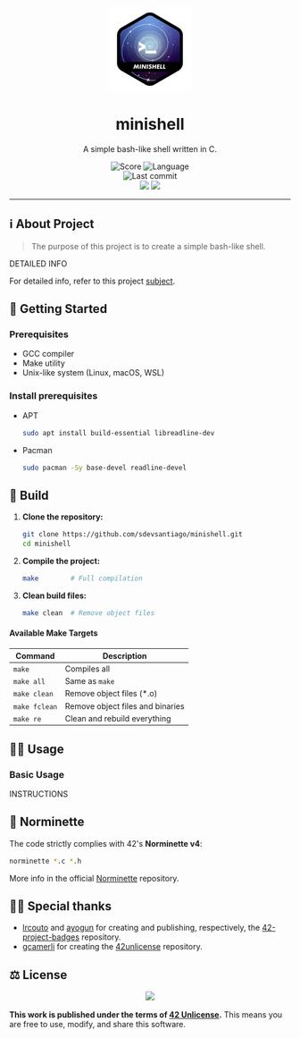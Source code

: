 <div align="center">

  <!-- Project badge -->
  <a href=".">
    <img src=".github/README/minishelln.png">
  </a>

  <!-- Project name -->
  <h1>minishell</h1>

  <!-- Short description -->
  <p>A simple bash-like shell written in C.</p>

  <!-- Info badges -->
  <img src="https://img.shields.io/badge/Score-No-black?style=for-the-badge&labelColor=black" alt="Score">
  <!-- <img src="https://img.shields.io/badge/Score-100%2F100-brightgreen?style=for-the-badge&labelColor=black" alt="Score"> -->
  <!-- <img src="https://img.shields.io/badge/Score-125%2F100-brightgreen?style=for-the-badge&labelColor=black" alt="Score"> -->
  <img src="https://img.shields.io/badge/Language-C-blue?style=for-the-badge&labelColor=black" alt="Language">
  <br>
  <img src="https://img.shields.io/github/last-commit/sdevsantiago/minishell?display_timestamp=committer&style=for-the-badge&labelColor=black" alt="Last commit">
  <br>
  <img src="https://github.com/sdevsantiago/minishell/actions/workflows/norminette.yml/badge.svg">
  <img src="https://github.com/sdevsantiago/minishell/actions/workflows/makefile.yml/badge.svg">

</div>

---

## ℹ️ About Project

> The purpose of this project is to create a simple bash-like shell.

DETAILED INFO

For detailed info, refer to this project [subject](docs/en.subject.pdf).

## 🚀 Getting Started

### Prerequisites

- GCC compiler
- Make utility
- Unix-like system (Linux, macOS, WSL)

### Install prerequisites

- APT

  ```bash
  sudo apt install build-essential libreadline-dev
  ```

- Pacman

  ```bash
  sudo pacman -Sy base-devel readline-devel
  ```

## 🔧 Build

1. **Clone the repository:**
    ```bash
    git clone https://github.com/sdevsantiago/minishell.git
    cd minishell
    ```

2. **Compile the project:**
    ```bash
    make        # Full compilation
    ```

3. **Clean build files:**
    ```bash
    make clean  # Remove object files
    ```

#### Available Make Targets

| Command | Description |
|---------|-------------|
| `make` | Compiles all |
| `make all` | Same as `make` |
| `make clean` | Remove object files (*.o) |
| `make fclean` | Remove object files and binaries |
| `make re` | Clean and rebuild everything |

## 👨‍💻 Usage

### Basic Usage

INSTRUCTIONS

## 📏 Norminette

The code strictly complies with 42's **Norminette v4**:

```bash
norminette *.c *.h
```

More info in the official [Norminette](https://github.com/42school/norminette) repository.

## 🙇‍♂️ Special thanks

- [lrcouto](https://github.com/lrcouto) and [ayogun](https://github.com/ayogun) for creating and publishing, respectively, the [42-project-badges](https://github.com/ayogun/42-project-badges) repository.
- [gcamerli](https://github.com/gcamerli) for creating the [42unlicense](https://github.com/gcamerli/42unlicense) repository.

## ⚖️ License

<div align="center">

<a href="./LICENSE">
<img src="https://img.shields.io/badge/License-42_Unlicense-red?style=for-the-badge&labelColor=black">
</a>

</div>

**This work is published under the terms of [42 Unlicense](LICENSE).** This means you are free to use, modify, and share this software.

